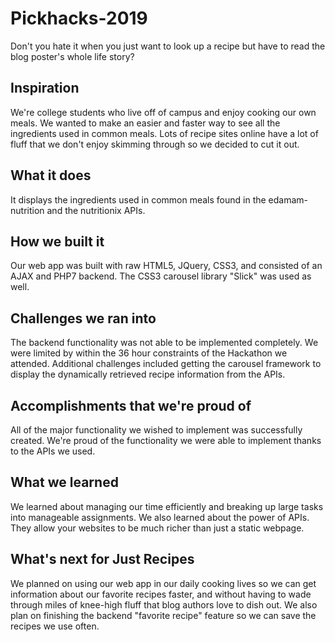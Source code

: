 # Pickhacks-2019

Don't you hate it when you just want to look up a recipe but have to read the blog poster's whole life story?



## Inspiration
We're college students who live off of campus and enjoy cooking our own meals. We wanted to make an easier and faster way to see all the ingredients used in common meals. Lots of recipe sites online have a lot of fluff that we don't enjoy skimming through so we decided to cut it out.

## What it does
It displays the ingredients used in common meals found in the edamam-nutrition and the nutritionix APIs. 

## How we built it
Our web app was built with raw HTML5, JQuery, CSS3, and consisted of an AJAX and PHP7 backend. The CSS3 carousel library "Slick" was used as well.

## Challenges we ran into
The backend functionality was not able to be implemented completely. We were limited by within the 36 hour constraints of the Hackathon we attended. Additional challenges included getting the carousel framework to display the dynamically retrieved recipe information from the APIs.

## Accomplishments that we're proud of
All of the major functionality we wished to implement was successfully created. We're proud of the functionality we were able to implement thanks to the APIs we used. 

## What we learned
We learned about managing our time efficiently and breaking up large tasks into manageable assignments. We also learned about the power of APIs. They allow your websites to be much richer than just a static webpage.

## What's next for Just Recipes
We planned on using our web app in our daily cooking lives so we can get information about our favorite recipes faster, and without having to wade through miles of knee-high fluff that blog authors love to dish out. We also plan on finishing the backend "favorite recipe" feature so we can save the recipes we use often.

